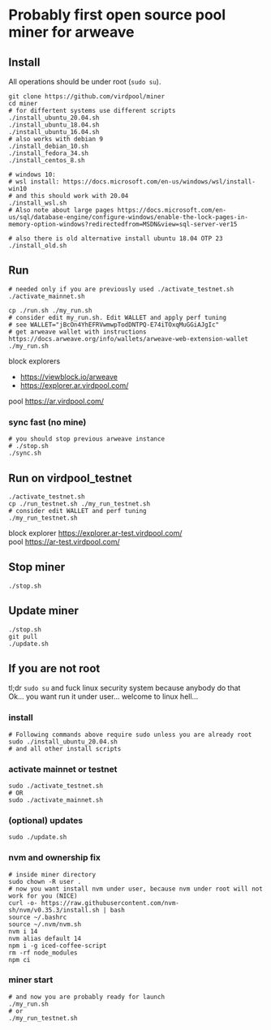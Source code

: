 # Probably first open source pool miner for arweave

## Install
All operations should be under root (`sudo su`).

    git clone https://github.com/virdpool/miner
    cd miner
    # for differtent systems use different scripts
    ./install_ubuntu_20.04.sh
    ./install_ubuntu_18.04.sh
    ./install_ubuntu_16.04.sh
    # also works with debian 9
    ./install_debian_10.sh
    ./install_fedora_34.sh
    ./install_centos_8.sh
    
    # windows 10:
    # wsl install: https://docs.microsoft.com/en-us/windows/wsl/install-win10
    # and this should work with 20.04
    ./install_wsl.sh
    # Also note about large pages https://docs.microsoft.com/en-us/sql/database-engine/configure-windows/enable-the-lock-pages-in-memory-option-windows?redirectedfrom=MSDN&view=sql-server-ver15
    
    # also there is old alternative install ubuntu 18.04 OTP 23
    ./install_old.sh

## Run

    # needed only if you are previously used ./activate_testnet.sh
    ./activate_mainnet.sh
    
    cp ./run.sh ./my_run.sh
    # consider edit my_run.sh. Edit WALLET and apply perf tuning
    # see WALLET="jBcOn4YhEFRVwmwpTodDNTPQ-E74iTOxqMuGGiAJgIc"
    # get arweave wallet with instructions https://docs.arweave.org/info/wallets/arweave-web-extension-wallet
    ./my_run.sh

block explorers 
 * https://viewblock.io/arweave
 * https://explorer.ar.virdpool.com/

pool https://ar.virdpool.com/

### sync fast (no mine)

    # you should stop previous arweave instance
    # ./stop.sh
    ./sync.sh

## Run on virdpool_testnet

    ./activate_testnet.sh
    cp ./run_testnet.sh ./my_run_testnet.sh
    # consider edit WALLET and perf tuning
    ./my_run_testnet.sh

block explorer https://explorer.ar-test.virdpool.com/ \
pool https://ar-test.virdpool.com/

## Stop miner

    ./stop.sh

## Update miner

    ./stop.sh
    git pull
    ./update.sh

## If you are not root
tl;dr `sudo su` and fuck linux security system because anybody do that \
Ok... you want run it under user... welcome to linux hell...

### install

    # Following commands above require sudo unless you are already root
    sudo ./install_ubuntu_20.04.sh
    # and all other install scripts

### activate mainnet or testnet

    sudo ./activate_testnet.sh
    # OR
    sudo ./activate_mainnet.sh

### (optional) updates

    sudo ./update.sh

### nvm and ownership fix

    # inside miner directory
    sudo chown -R user .
    # now you want install nvm under user, because nvm under root will not work for you (NICE)
    curl -o- https://raw.githubusercontent.com/nvm-sh/nvm/v0.35.3/install.sh | bash
    source ~/.bashrc
    source ~/.nvm/nvm.sh
    nvm i 14
    nvm alias default 14
    npm i -g iced-coffee-script
    rm -rf node_modules
    npm ci
    
### miner start

    # and now you are probably ready for launch
    ./my_run.sh
    # or
    ./my_run_testnet.sh
